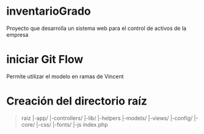 # inventarioGrado
Proyecto que desarrolla un sistema web para el control de activos de la empresa

# iniciar Git Flow
Permite utilizar el modelo en ramas de Vincent

# Creación del directorio raíz
>raiz 
		|-app/
			 |-controllers/
			 |-lib/
			 	  |-helpers
			 |-models/
			 |-views/
		|-config/
		|-core/
		|-css/
		|-fonts/
		|-js
		index.php